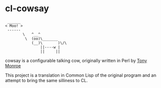 # cl-cowsay

```
 ______
< Moo! >
 ------
        \   ^__^
         \  (oo)\_______
            (__)\       )\/\
                ||----w |
                ||     ||
```

cowsay is a configurable talking cow, originally written in Perl by [Tony Monroe](https://github.com/tnalpgge/rank-amateur-cowsay)

This project is a translation in Common Lisp of the original program and an attempt to bring the same silliness to CL.

